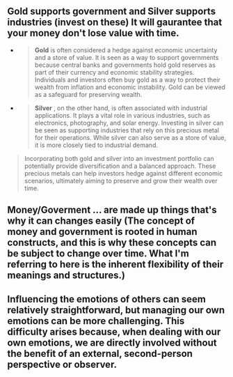## Gold supports government and Silver supports industries (invest on these) It will gaurantee that your money don't lose value with time.

* > **Gold** is often considered a hedge against economic uncertainty and a store of value. It is seen as a way to support governments because central banks and governments hold gold reserves as part of their currency and economic stability strategies. Individuals and investors often buy gold as a way to protect their wealth from inflation and economic instability. Gold can be viewed as a safeguard for preserving wealth.
  >
* > **Silver** , on the other hand, is often associated with industrial applications. It plays a vital role in various industries, such as electronics, photography, and solar energy. Investing in silver can be seen as supporting industries that rely on this precious metal for their operations. While silver can also serve as a store of value, it is more closely tied to industrial demand.
  >

> Incorporating both gold and silver into an investment portfolio can potentially provide diversification and a balanced approach. These precious metals can help investors hedge against different economic scenarios, ultimately aiming to preserve and grow their wealth over time.

## Money/Goverment ... are made up things that's why it can changes easily (The concept of money and government is rooted in human constructs, and this is why these concepts can be subject to change over time. What I'm referring to here is the inherent flexibility of their meanings and structures.)

## Influencing the emotions of others can seem relatively straightforward, but managing our own emotions can be more challenging. This difficulty arises because, when dealing with our own emotions, we are directly involved without the benefit of an external, second-person perspective or observer.
